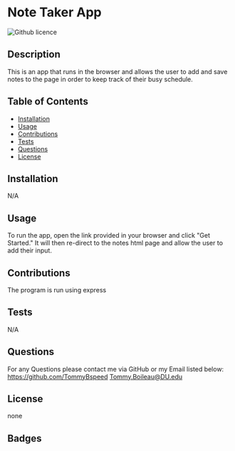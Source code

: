 # Note Taker App

![Github licence](http://img.shields.io/badge/license-none-success.svg)

## Description

This is an app that runs in the browser and allows the user to add and save notes to the page in order to keep track of their busy schedule.

## Table of Contents

- [Installation](#installation)
- [Usage](#usage)
- [Contributions](#contributions)
- [Tests](#tests)
- [Questions](#questions)
- [License](#license)

## Installation

N/A

## Usage

To run the app, open the link provided in your browser and click "Get Started." It will then re-direct to the notes html page and allow the user to add their input.

## Contributions

The program is run using express

## Tests

N/A

## Questions

For any Questions please contact me via GitHub or my Email listed below:
https://github.com/TommyBspeed
Tommy.Boileau@DU.edu

## License

none

## Badges
